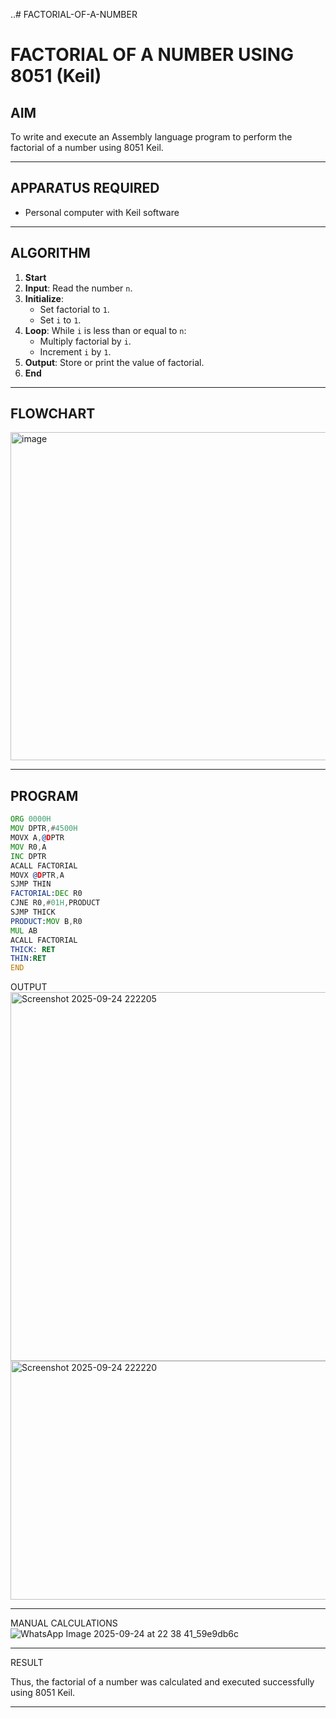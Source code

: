 ..# FACTORIAL-OF-A-NUMBER
# FACTORIAL OF A NUMBER USING 8051 (Keil)

## AIM
To write and execute an Assembly language program to perform the factorial of a number using 8051 Keil.

---

## APPARATUS REQUIRED
- Personal computer with Keil software

---

## ALGORITHM
1. **Start**
2. **Input**: Read the number `n`.
3. **Initialize**:
   - Set factorial to `1`.
   - Set `i` to `1`.
4. **Loop**: While `i` is less than or equal to `n`:
   - Multiply factorial by `i`.
   - Increment `i` by `1`.
5. **Output**: Store or print the value of factorial.
6. **End**

---

## FLOWCHART
<img width="506" height="525" alt="image" src="https://github.com/user-attachments/assets/f3b47187-6f0f-490c-8704-f2973cb2b276" />


---

## PROGRAM
```asm
ORG 0000H
MOV DPTR,#4500H
MOVX A,@DPTR
MOV R0,A
INC DPTR
ACALL FACTORIAL
MOVX @DPTR,A
SJMP THIN
FACTORIAL:DEC R0
CJNE R0,#01H,PRODUCT
SJMP THICK
PRODUCT:MOV B,R0
MUL AB
ACALL FACTORIAL
THICK: RET
THIN:RET
END

```
OUTPUT
<img width="719" height="590" alt="Screenshot 2025-09-24 222205" src="https://github.com/user-attachments/assets/ae40bc0e-5d0d-4517-ab84-83d86bbe987d" />
<img width="826" height="382" alt="Screenshot 2025-09-24 222220" src="https://github.com/user-attachments/assets/3cde0615-22ac-4c67-924c-23d00d62b2bb" />



---
MANUAL CALCULATIONS
![WhatsApp Image 2025-09-24 at 22 38 41_59e9db6c](https://github.com/user-attachments/assets/4148bb3c-cb96-42c1-a1e8-b2e8fe477990)

---

RESULT

Thus, the factorial of a number was calculated and executed successfully using 8051 Keil.

---


